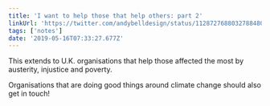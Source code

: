 ```yaml
---
title: 'I want to help those that help others: part 2'
linkUrl: 'https://twitter.com/andybelldesign/status/1128727688032788480?s=21'
tags: ['notes'] 
date: '2019-05-16T07:33:27.677Z'
---
```

‪This extends to U.K. organisations that help those affected the most by austerity, injustice and poverty.

Organisations that are doing good things around climate change should also get in touch! ‬
